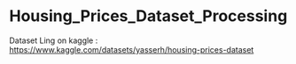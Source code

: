 # Housing_Prices_Dataset_Processing

Dataset Ling on kaggle : https://www.kaggle.com/datasets/yasserh/housing-prices-dataset
